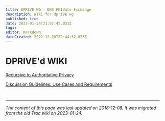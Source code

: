 ```yaml
---
title: DPRIVE WG - DNS PRIVate Exchange
description: Wiki for dprive wg
published: true
date: 2023-01-24T21:07:45.031Z
tags: 
editor: markdown
dateCreated: 2022-12-08T22:44:32.823Z
---
```


# DPRIVE'd WIKI

[Recursive to Authoritative Privacy](/group/dprive/DpriveStage2)

[Discussion Guidelines: Use Cases and Requirements](/group/dprive/DPriveStage2Step1)


&nbsp;
&nbsp;
&nbsp;

---

*The content of this page was last updated on 2018-12-08. It was migrated from the old Trac wiki on 2023-01-24.*